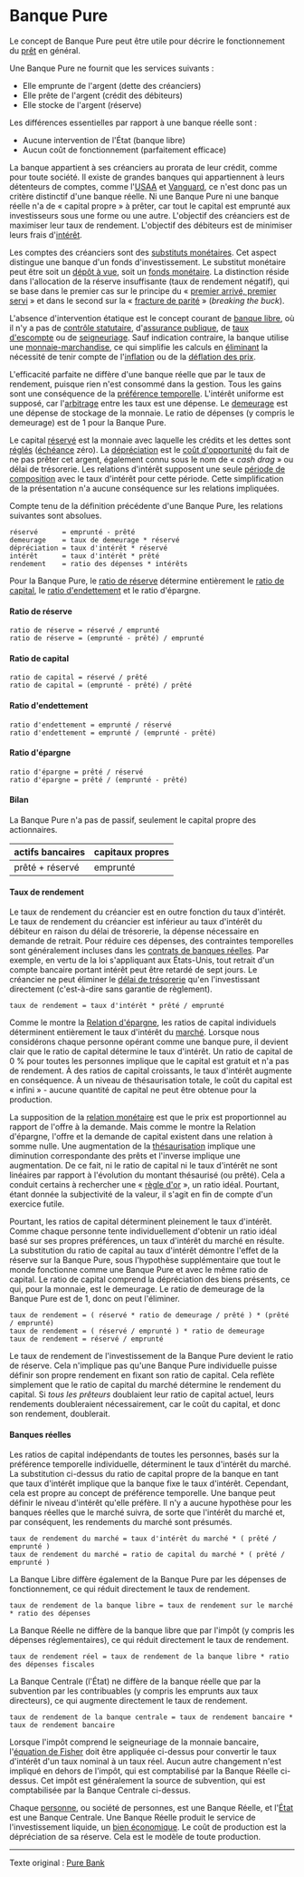 Banque Pure
===========

Le concept de Banque Pure peut être utile pour décrire le fonctionnement du [prêt](ch101-glossary.md#prêter) en général.

Une Banque Pure ne fournit que les services suivants :

* Elle emprunte de l'argent (dette des créanciers)
* Elle prête de l'argent (crédit des débiteurs)
* Elle stocke de l'argent (réserve)

Les différences essentielles par rapport à une banque réelle sont :

* Aucune intervention de l'État (banque libre)
* Aucun coût de fonctionnement (parfaitement efficace)

La banque appartient à ses créanciers au prorata de leur crédit, comme pour toute société. Il existe de grandes banques qui appartiennent à leurs détenteurs de comptes, comme l'[USAA](https://www.usaa.com) et [Vanguard](https://investor.vanguard.com), ce n'est donc pas un critère distinctif d'une banque réelle. Ni une Banque Pure ni une banque réelle n'a de « capital propre » à prêter, car tout le capital est emprunté aux investisseurs sous une forme ou une autre. L'objectif des créanciers est de maximiser leur taux de rendement. L'objectif des débiteurs est de minimiser leurs frais d'[intérêt](ch101-glossary.md#intérêt).

Les comptes des créanciers sont des [substituts monétaires](https://wiki.mises.org/wiki/Money_substitutes). Cet aspect distingue une banque d'un fonds d'investissement. Le substitut monétaire peut être soit un [dépôt à vue](https://fr.wikipedia.org/wiki/Compte_courant), soit un [fonds monétaire](https://en.wikipedia.org/wiki/Money_market_fund). La distinction réside dans l'allocation de la réserve insuffisante (taux de rendement négatif), qui se base dans le premier cas sur le principe du « [premier arrivé, premier servi](https://fr.wikipedia.org/wiki/Panique_bancaire) » et dans le second sur la « [fracture de parité](https://en.wikipedia.org/wiki/Money_market_fund#Breaking_the_buck) » (*breaking the buck*).

L'absence d'intervention étatique est le concept courant de [banque libre](https://fr.wikipedia.org/wiki/Banque_libre), où il n'y a pas de [contrôle statutaire](https://fr.wikipedia.org/wiki/R%C3%A9serve_f%C3%A9d%C3%A9rale_des_%C3%89tats-Unis), d'[assurance publique](https://www.fdic.gov), de [taux d'escompte](https://en.wikipedia.org/wiki/Discount_window) ou de [seigneuriage](https://fr.wikipedia.org/wiki/Seigneuriage). Sauf indication contraire, la banque utilise une [monnaie-marchandise](ch005-money-taxonomy.md), ce qui simplifie les calculs en [éliminant](ch013-inflation-principle.md) la nécessité de tenir compte de l'[inflation](https://fr.wikipedia.org/wiki/Inflation) ou de la [déflation des prix](https://fr.wikipedia.org/wiki/D%C3%A9flation).

L'efficacité parfaite ne diffère d'une banque réelle que par le taux de rendement, puisque rien n'est consommé dans la gestion. Tous les gains sont une conséquence de la [préférence temporelle](ch085-time-preference-fallacy.md). L'intérêt uniforme est supposé, car l'[arbitrage](https://fr.wikipedia.org/wiki/Arbitrage_(finance)) entre les taux est une dépense. Le [demeurage](https://fr.wikipedia.org/wiki/Demeurage_(finance)) est une dépense de stockage de la monnaie. Le ratio de dépenses (y compris le demeurage) est de 1 pour la Banque Pure.

Le capital [réservé](ch098-reserve-definition.md) est la monnaie avec laquelle les crédits et les dettes sont [réglés](https://fr.wikipedia.org/wiki/%C3%89change,_compensation_et_r%C3%A8glement) ([échéance](https://fr.wikipedia.org/wiki/%C3%89ch%C3%A9ance_(finance)) zéro). La [dépréciation](ch011-depreciation-principle.md) est le [coût d'opportunité](https://fr.wikipedia.org/wiki/Co%C3%BBt_d%27opportunit%C3%A9) du fait de ne pas prêter cet argent, également connu sous le nom de « *cash drag* » ou délai de trésorerie. Les relations d'intérêt supposent une seule [période de composition](https://fr.wikipedia.org/wiki/Int%C3%A9r%C3%AAts_compos%C3%A9s) avec le taux d'intérêt pour cette période. Cette simplification de la présentation n'a aucune conséquence sur les relations impliquées.

Compte tenu de la définition précédente d'une Banque Pure, les relations suivantes sont absolues.

```
réservé      = emprunté - prêté
demeurage    = taux de demeurage * réservé
dépréciation = taux d'intérêt * réservé
intérêt      = taux d'intérêt * prêté
rendement    = ratio des dépenses * intérêts
```

Pour la Banque Pure, le [ratio de réserve](https://fr.wikipedia.org/wiki/R%C3%A9serves_obligatoires) détermine entièrement le [ratio de capital](https://en.wikipedia.org/wiki/Capital_requirement), le [ratio d'endettement](https://en.wikipedia.org/wiki/Debt_ratio) et le ratio d'épargne.

#### Ratio de réserve

```
ratio de réserve = réservé / emprunté
ratio de réserve = (emprunté - prêté) / emprunté
```

#### Ratio de capital

```
ratio de capital = réservé / prêté
ratio de capital = (emprunté - prêté) / prêté
```

#### Ratio d'endettement

```
ratio d'endettement = emprunté / réservé
ratio d'endettement = emprunté / (emprunté - prêté)
```

#### Ratio d'épargne

```
ratio d'épargne = prêté / réservé
ratio d'épargne = prêté / (emprunté - prêté)
```

#### Bilan

La Banque Pure n'a pas de passif, seulement le capital propre des actionnaires.

|actifs bancaires  |capitaux propres   |
|------------------|-------------------|
|prêté + réservé   |emprunté           |

#### Taux de rendement

Le taux de rendement du créancier est en outre fonction du taux d'intérêt. Le taux de rendement du créancier est inférieur au taux d'intérêt du débiteur en raison du délai de trésorerie, la dépense nécessaire en demande de retrait. Pour réduire ces dépenses, des contraintes temporelles sont généralement incluses dans les [contrats de banques réelles](https://www.chase.com/content/dam/chasecom/en/checking/documents/deposit_account_agreement.pdf). Par exemple, en vertu de la loi s'appliquant aux États-Unis, tout retrait d'un compte bancaire portant intérêt peut être retardé de sept jours. Le créancier ne peut éliminer le [délai de trésorerie](https://www.investopedia.com/terms/p/performance_drag.asp) qu'en l'investissant directement (c'est-à-dire sans garantie de règlement).

```
taux de rendement = taux d'intérêt * prêté / emprunté
```

Comme le montre la [Relation d'épargne](ch091-saving-relation.md), les ratios de capital individuels déterminent entièrement le taux d'intérêt du [marché](ch101-glossary.md#marché). Lorsque nous considérons chaque personne opérant comme une banque pure, il devient clair que le ratio de capital détermine le taux d'intérêt. Un ratio de capital de 0 % pour toutes les personnes implique que le capital est gratuit et n'a pas de rendement. À des ratios de capital croissants, le taux d'intérêt augmente en conséquence. À un niveau de thésaurisation totale, le coût du capital est « infini » - aucune quantité de capital ne peut être obtenue pour la production.

La supposition de la [relation monétaire](ch013-inflation-principle.md) est que le prix est proportionnel au rapport de l'offre à la demande. Mais comme le montre la Relation d'épargne, l'offre et la demande de capital existent dans une relation à somme nulle. Une augmentation de la [thésaurisation](ch101-glossary.md#thésauriser) implique une diminution correspondante des prêts et l'inverse implique une augmentation. De ce fait, ni le ratio de capital ni le taux d'intérêt ne sont linéaires par rapport à l'évolution du montant thésaurisé (ou prêté). Cela a conduit certains à rechercher une « [règle d'or](https://fr.wikipedia.org/wiki/R%C3%A8gle_d%27or_de_l%27accumulation) », un ratio idéal. Pourtant, étant donnée la subjectivité de la valeur, il s'agit en fin de compte d'un exercice futile.

Pourtant, les ratios de capital déterminent pleinement le taux d'intérêt. Comme chaque personne tente individuellement d'obtenir un ratio idéal basé sur ses propres préférences, un taux d'intérêt du marché en résulte. La substitution du ratio de capital au taux d'intérêt démontre l'effet de la réserve sur la Banque Pure, sous l'hypothèse supplémentaire que tout le monde fonctionne comme une Banque Pure et avec le même ratio de capital. Le ratio de capital comprend la dépréciation des biens présents, ce qui, pour la monnaie, est le demeurage. Le ratio de demeurage de la Banque Pure est de 1, donc on peut l'éliminer.

```
taux de rendement = ( réservé * ratio de demeurage / prêté ) * (prêté / emprunté)
taux de rendement = ( réservé / emprunté ) * ratio de demeurage
taux de rendement = réservé / emprunté
```

Le taux de rendement de l'investissement de la Banque Pure devient le ratio de réserve. Cela n'implique pas qu'une Banque Pure individuelle puisse définir son propre rendement en fixant son ratio de capital. Cela reflète simplement que le ratio de capital du marché détermine le rendement du capital. Si *tous les prêteurs* doublaient leur ratio de capital actuel, leurs rendements doubleraient nécessairement, car le coût du capital, et donc son rendement, doublerait.

#### Banques réelles

Les ratios de capital indépendants de toutes les personnes, basés sur la préférence temporelle individuelle, déterminent le taux d'intérêt du marché. La substitution ci-dessus du ratio de capital propre de la banque en tant que taux d'intérêt implique que la banque fixe le taux d'intérêt. Cependant, cela est propre au concept de préférence temporelle. Une banque peut définir le niveau d'intérêt qu'elle préfère. Il n'y a aucune hypothèse pour les banques réelles que le marché suivra, de sorte que l'intérêt du marché et, par conséquent, les rendements du marché sont présumés.

``` 
taux de rendement du marché = taux d'intérêt du marché * ( prêté / emprunté )
taux de rendement du marché = ratio de capital du marché * ( prêté / emprunté )
```

La Banque Libre diffère également de la Banque Pure par les dépenses de fonctionnement, ce qui réduit directement le taux de rendement.

```
taux de rendement de la banque libre = taux de rendement sur le marché * ratio des dépenses
```

La Banque Réelle ne diffère de la banque libre que par l'impôt (y compris les dépenses réglementaires), ce qui réduit directement le taux de rendement.

```
taux de rendement réel = taux de rendement de la banque libre * ratio des dépenses fiscales
```

La Banque Centrale (l'État) ne diffère de la banque réelle que par la subvention par les contribuables (y compris les emprunts aux taux directeurs), ce qui augmente directement le taux de rendement.

```
taux de rendement de la banque centrale = taux de rendement bancaire * taux de rendement bancaire
```

Lorsque l'impôt comprend le seigneuriage de la monnaie bancaire, l'[équation de Fisher](https://fr.wikipedia.org/wiki/%C3%89quation_de_Fisher) doit être appliquée ci-dessus pour convertir le taux d'intérêt d'un taux nominal à un taux réel. Aucun autre changement n'est impliqué en dehors de l'impôt, qui est comptabilisé par la Banque Réelle ci-dessus. Cet impôt est généralement la source de subvention, qui est comptabilisée par la Banque Centrale ci-dessus.

Chaque [personne](ch101-glossary.md#personne), ou société de personnes, est une Banque Réelle, et l'[État](ch101-glossary.md#état) est une Banque Centrale. Une Banque Réelle produit le service de l'investissement liquide, un [bien économique](https://fr.wikipedia.org/wiki/Bien_(%C3%A9conomie)). Le coût de production est la dépréciation de sa réserve. Cela est le modèle de toute production.

---

Texte original : [Pure Bank](https://github.com/libbitcoin/libbitcoin-system/wiki/Pure-Bank)
